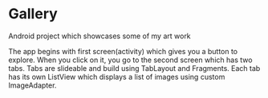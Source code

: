 # Gallery
Android project which showcases some of my art work

The app begins with  first screen(activity) which gives you a button to explore.
When you click on it, you go to the second screen which has two tabs.
Tabs are slideable and build using TabLayout and Fragments.
Each tab has its own ListView which displays a list of images using custom ImageAdapter.

